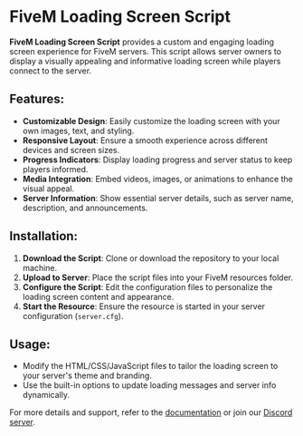 # FiveM Loading Screen Script

**FiveM Loading Screen Script** provides a custom and engaging loading screen experience for FiveM servers. This script allows server owners to display a visually appealing and informative loading screen while players connect to the server.

## Features:
- **Customizable Design**: Easily customize the loading screen with your own images, text, and styling.
- **Responsive Layout**: Ensure a smooth experience across different devices and screen sizes.
- **Progress Indicators**: Display loading progress and server status to keep players informed.
- **Media Integration**: Embed videos, images, or animations to enhance the visual appeal.
- **Server Information**: Show essential server details, such as server name, description, and announcements.

## Installation:
1. **Download the Script**: Clone or download the repository to your local machine.
2. **Upload to Server**: Place the script files into your FiveM resources folder.
3. **Configure the Script**: Edit the configuration files to personalize the loading screen content and appearance.
4. **Start the Resource**: Ensure the resource is started in your server configuration (`server.cfg`).

## Usage:
- Modify the HTML/CSS/JavaScript files to tailor the loading screen to your server's theme and branding.
- Use the built-in options to update loading messages and server info dynamically.

For more details and support, refer to the [documentation](#) or join our [Discord server](#).

